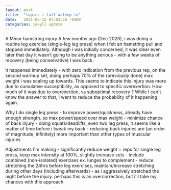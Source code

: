 ```yaml
---
layout: post
title:  "topics i fall asleep to"
date:   2021-03-15 07:03:56 -0400
categories: jekyll update
---
```


A Minor hamstring injury
A few months ago (Dec 2020), i was doing a routine leg exercise (single-leg leg press) when i felt an hamstring pull and stopped immediately. Although i was initially concerned, it was clear even later that day it wasn’t going to be anything serious -  with a few weeks of recovery (being conservative) I was back.

It happened immediately - with zero indication from the previous rep, on the second warmup set, doing perhaps 70% of the (previously done) max weight i was scaling up towards. This seems to indicate this injury was more due to cumulative susceptibility, as opposed to specific overexertion.  How much of it was due to overexertion, vs suboptimal recovery ? While I can't know the answer to that, I want to reduce the probability of it happening again.

Why I do single leg press
    - to improve power/quickness, already have enough strength. so max power/speed over max weight
    - minimize chance of back injury
        - doing squats/deadlifts, even two leg press, it seems like a matter of time before i tweak my back
        - reducing back injuries are (an order of magnitude, infinitely) more important than other types of muscular injuries
            
        
Adjustments I'm making
    - significantly reduce  weight + reps for single leg press, keep max intensity at 100%, slightly increase sets
    - include combined (non-isolated) exercises ex. lunges to complement
    - reduce stretching the 24hrs before leg exercises, maintain/increase stretching during other days (including afterwards)
            - as i aggressively stretched the night before the injury. perhaps this is an overcorrection, but i'll take my chances with this approach